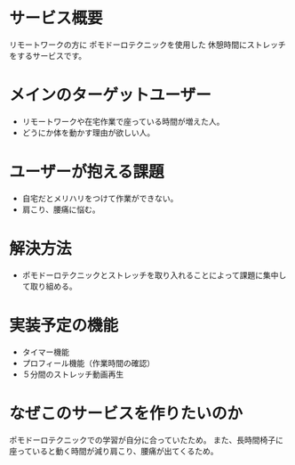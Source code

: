 # サービス概要
リモートワークの方に
ポモドーロテクニックを使用した
休憩時間にストレッチをするサービスです。

# メインのターゲットユーザー
- リモートワークや在宅作業で座っている時間が増えた人。
- どうにか体を動かす理由が欲しい人。

# ユーザーが抱える課題
- 自宅だとメリハリをつけて作業ができない。
- 肩こり、腰痛に悩む。
# 解決方法
- ポモドーロテクニックとストレッチを取り入れることによって課題に集中して取り組める。
# 実装予定の機能
- タイマー機能
- プロフィール機能（作業時間の確認）
- ５分間のストレッチ動画再生

# なぜこのサービスを作りたいのか
ポモドーロテクニックでの学習が自分に合っていたため。
また、長時間椅子に座っていると動く時間が減り肩こり、腰痛が出てくるため。